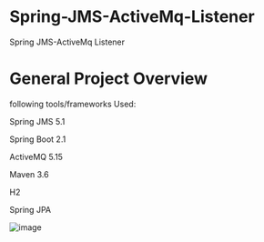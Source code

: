 # Spring-JMS-ActiveMq-Listener
Spring JMS-ActiveMq Listener

# General Project Overview
following tools/frameworks Used:  

Spring JMS 5.1

Spring Boot 2.1

ActiveMQ 5.15

Maven 3.6

H2

Spring JPA

![image](https://user-images.githubusercontent.com/55780025/65576133-eec40d80-dfa3-11e9-8ff9-44cdc4a13ecf.png)

